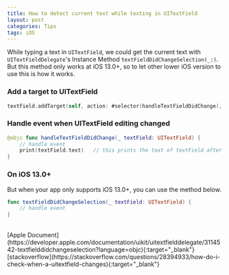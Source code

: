 ```yaml
---
title: How to detect current text while texting in UITextField
layout: post
categories: Tips
tags: iOS
---
```


While typing a text in `UITextField`, we could get the current text with `UITextFieldDelegate`'s Instance Method `textFieldDidChangeSelection(_:)`. But this method only works at iOS 13.0+, so to let other lower iOS version to use this is how it works.


### Add a target to UITextField
```swift
textField.addTarget(self, action: #selector(handleTextFieldDidChange), for: .editingChanged)
```

### Handle event when UITextField editing changed
```swift
@objc func handleTextFieldDidChange(_ textField: UITextField) {
    // handle event
    print(textField.text)   // this prints the text of textField after typing
}
```

### On iOS 13.0+
But when your app only supports iOS 13.0+, you can use the method below.
```swift
func textFieldDidChangeSelection(_ textField: UITextField) {
    // handle event
}
```
<br>
[Apple Document](https://developer.apple.com/documentation/uikit/uitextfielddelegate/3114542-textfielddidchangeselection?language=objc){:target="_blank"}   
[stackoverflow](https://stackoverflow.com/questions/28394933/how-do-i-check-when-a-uitextfield-changes){:target="_blank"}